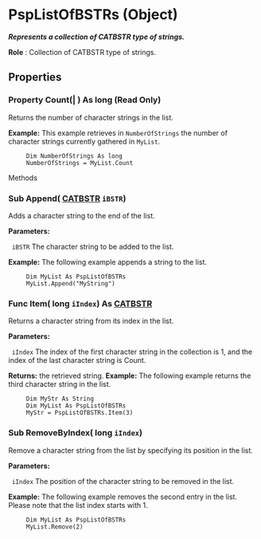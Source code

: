 # PspListOfBSTRs (Object)

**_Represents a collection of CATBSTR type of strings._**

**Role** : Collection of CATBSTR type of strings.

## Properties

### Property **Count**(| ) As long (Read Only)

   Returns the number of character strings in the list.

**Example:**      This example retrieves in `NumberOfStrings` the number of character strings currently gathered in `MyList`.

```VBScript
     Dim NumberOfStrings As long
     NumberOfStrings = MyList.Count

```

Methods

### Sub **Append**( [CATBSTR](../System/typedef_CATBSTR_8129.md)  `iBSTR`)

   Adds a character string to the end of the list.

**Parameters:**

` iBSTR`      The character string to be added to the list.

**Example:**      The following example appends a string to the list.

```VBScript
     Dim MyList As PspListOfBSTRs
     MyList.Append("MyString")

```

### Func **Item**( long  `iIndex`) As [CATBSTR](../System/typedef_CATBSTR_8129.md)

   Returns a character string from its index in the list.

**Parameters:**

` iIndex`      The index of the first character string in the collection is 1, and the index of the last character string is Count.

**Returns:**      the retrieved string.  **Example:**      The following example returns the third character string in the list.

```VBScript
     Dim MyStr As String
     Dim MyList As PspListOfBSTRs
     MyStr = PspListOfBSTRs.Item(3)

```

### Sub **RemoveByIndex**( long  `iIndex`)

   Remove a character string from the list by specifying its position in the list.

**Parameters:**

` iIndex`      The position of the character string to be removed in the list.

**Example:**      The following example removes the second entry in the list. Please note that the list index starts with 1.

```VBScript
     Dim MyList As PspListOfBSTRs
     MyList.Remove(2)

```